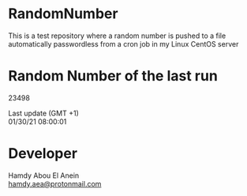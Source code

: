 # RandomNumber    
This is a test repository where a random number is pushed to a file automatically passwordless from a cron job in my Linux CentOS server    
# Random Number of the last run   
23498
      
Last update (GMT +1)    
01/30/21 08:00:01
# Developer    
Hamdy Abou El Anein   
hamdy.aea@protonmail.com
